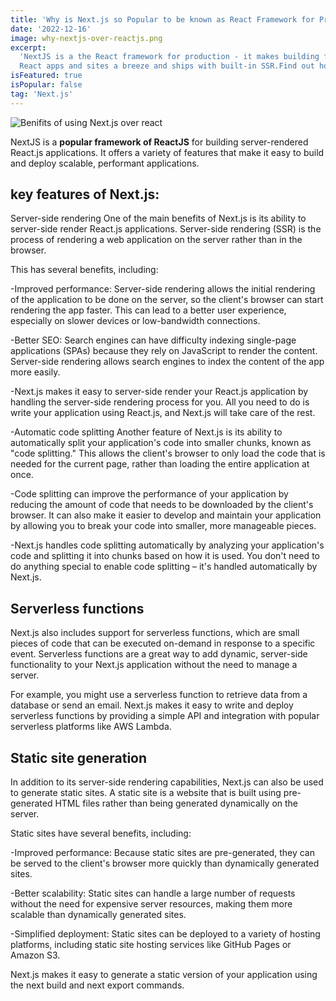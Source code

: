 ```yaml
---
title: 'Why is Next.js so Popular to be known as React Framework for Production'
date: '2022-12-16'
image: why-nextjs-over-reactjs.png
excerpt:
  'NextJS is a the React framework for production - it makes building fullstack
  React apps and sites a breeze and ships with built-in SSR.Find out how ???'
isFeatured: true
isPopular: false
tag: 'Next.js'
---
```


![Benifits of using Next.js over react](why-nextjs-over-reactjs.png)

NextJS is a **popular framework of ReactJS** for building server-rendered
React.js applications. It offers a variety of features that make it easy to
build and deploy scalable, performant applications.

## key features of Next.js:

Server-side rendering One of the main benefits of Next.js is its ability to
server-side render React.js applications. Server-side rendering (SSR) is the
process of rendering a web application on the server rather than in the browser.

This has several benefits, including:

-Improved performance: Server-side rendering allows the initial rendering of the
application to be done on the server, so the client's browser can start
rendering the app faster. This can lead to a better user experience, especially
on slower devices or low-bandwidth connections.

-Better SEO: Search engines can have difficulty indexing single-page
applications (SPAs) because they rely on JavaScript to render the content.
Server-side rendering allows search engines to index the content of the app more
easily.

-Next.js makes it easy to server-side render your React.js application by
handling the server-side rendering process for you. All you need to do is write
your application using React.js, and Next.js will take care of the rest.

-Automatic code splitting Another feature of Next.js is its ability to
automatically split your application's code into smaller chunks, known as "code
splitting." This allows the client's browser to only load the code that is
needed for the current page, rather than loading the entire application at once.

-Code splitting can improve the performance of your application by reducing the
amount of code that needs to be downloaded by the client's browser. It can also
make it easier to develop and maintain your application by allowing you to break
your code into smaller, more manageable pieces.

-Next.js handles code splitting automatically by analyzing your application's
code and splitting it into chunks based on how it is used. You don't need to do
anything special to enable code splitting – it's handled automatically by
Next.js.

## Serverless functions

Next.js also includes support for serverless functions, which are small pieces
of code that can be executed on-demand in response to a specific event.
Serverless functions are a great way to add dynamic, server-side functionality
to your Next.js application without the need to manage a server.

For example, you might use a serverless function to retrieve data from a
database or send an email. Next.js makes it easy to write and deploy serverless
functions by providing a simple API and integration with popular serverless
platforms like AWS Lambda.

## Static site generation

In addition to its server-side rendering capabilities, Next.js can also be used
to generate static sites. A static site is a website that is built using
pre-generated HTML files rather than being generated dynamically on the server.

Static sites have several benefits, including:

-Improved performance: Because static sites are pre-generated, they can be
served to the client's browser more quickly than dynamically generated sites.

-Better scalability: Static sites can handle a large number of requests without
the need for expensive server resources, making them more scalable than
dynamically generated sites.

-Simplified deployment: Static sites can be deployed to a variety of hosting
platforms, including static site hosting services like GitHub Pages or Amazon
S3.

Next.js makes it easy to generate a static version of your application using the
next build and next export commands.
